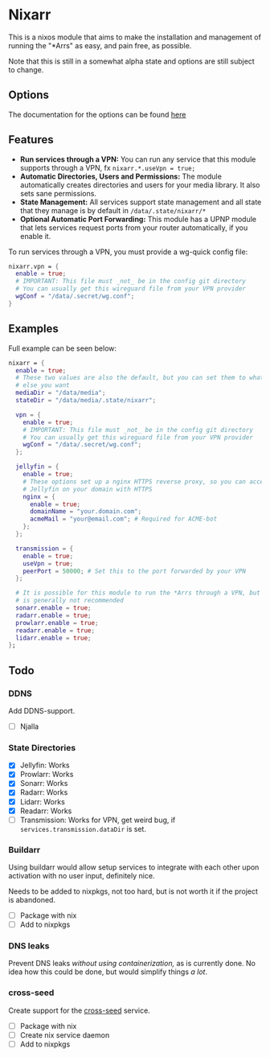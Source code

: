 # Nixarr

This is a nixos module that aims to make the installation and management of
running the "*Arrs" as easy, and pain free, as possible.

Note that this is still in a somewhat alpha state and options are still 
subject to change.

## Options

The documentation for the options can be found
[here](https://nixarr.rasmuskirk.com/)

## Features

- **Run services through a VPN:** You can run any service that this module
  supports through a VPN, fx `nixarr.*.useVpn = true;`
- **Automatic Directories, Users and Permissions:** The module automatically
  creates directories and users for your media library. It also sets sane
  permissions.
- **State Management:** All services support state management and all state
  that they manage is by default in `/data/.state/nixarr/*`
- **Optional Automatic Port Forwarding:** This module has a UPNP module that
  lets services request ports from your router automatically, if you enable it.

To run services through a VPN, you must provide a wg-quick config file:

```nix
nixarr.vpn = {
  enable = true;
  # IMPORTANT: This file must _not_ be in the config git directory
  # You can usually get this wireguard file from your VPN provider
  wgConf = "/data/.secret/wg.conf";
}
```

## Examples

Full example can be seen below:

```nix
nixarr = {
  enable = true;
  # These two values are also the default, but you can set them to whatever
  # else you want
  mediaDir = "/data/media";
  stateDir = "/data/media/.state/nixarr";

  vpn = {
    enable = true;
    # IMPORTANT: This file must _not_ be in the config git directory
    # You can usually get this wireguard file from your VPN provider
    wgConf = "/data/.secret/wg.conf";
  };

  jellyfin = {
    enable = true;
    # These options set up a nginx HTTPS reverse proxy, so you can access
    # Jellyfin on your domain with HTTPS
    nginx = {
      enable = true;
      domainName = "your.domain.com";
      acmeMail = "your@email.com"; # Required for ACME-bot
    };
  };

  transmission = {
    enable = true;
    useVpn = true;
    peerPort = 50000; # Set this to the port forwarded by your VPN
  };

  # It is possible for this module to run the *Arrs through a VPN, but it
  # is generally not recommended
  sonarr.enable = true;
  radarr.enable = true;
  prowlarr.enable = true;
  readarr.enable = true;
  lidarr.enable = true;
};
```

## Todo

### DDNS

Add DDNS-support.

- [ ] Njalla

### State Directories

- [x] Jellyfin: Works
- [x] Prowlarr: Works
- [x] Sonarr: Works
- [x] Radarr: Works
- [x] Lidarr: Works
- [x] Readarr: Works
- [ ] Transmission: Works for VPN, get weird bug, if
  `services.transmission.dataDir` is set.

### Buildarr

Using buildarr would allow setup services to integrate with each other upon
activation with no user input, definitely nice.

Needs to be added to nixpkgs, not too hard, but is not worth it if the
project is abandoned.

- [ ] Package with nix
- [ ] Add to nixpkgs

### DNS leaks

Prevent DNS leaks _without using containerization,_ as is currently done. No
idea how this could be done, but would simplify things _a lot_.

### cross-seed

Create support for the [cross-seed](https://github.com/cross-seed/cross-seed) service.

- [ ] Package with nix
- [ ] Create nix service daemon
- [ ] Add to nixpkgs
